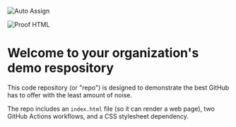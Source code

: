 ![Auto Assign](https://github.com/brighist-shop/demo-repository/actions/workflows/auto-assign.yml/badge.svg)

![Proof HTML](https://github.com/brighist-shop/demo-repository/actions/workflows/proof-html.yml/badge.svg)

# Welcome to your organization's demo respository
This code repository (or "repo") is designed to demonstrate the best GitHub has to offer with the least amount of noise.

The repo includes an `index.html` file (so it can render a web page), two GitHub Actions workflows, and a CSS stylesheet dependency.
